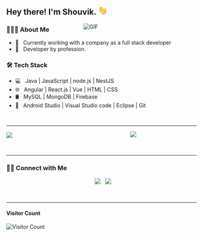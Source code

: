 <h2> Hey there! I'm Shouvik. <img src="https://raw.githubusercontent.com/devSouvik/devSouvik/master/Hi.gif" width="25"></h2>

<img align="right" alt="GIF" src="https://github.com/devSouvik/devSouvik/blob/master/gif4.gif?raw=true" width="300"/>


<h3> 👨🏻‍💻 About Me </h3>

- 🔭 &nbsp; Currently working with a company as a full stack developer 
- 💼 &nbsp; Developer by profession.

<h3>🛠 Tech Stack</h3>

- 💻 &nbsp; Java | JavaScript | node.js | NestJS
- 🌐 &nbsp; Angular | React.js | Vue | HTML | CSS
- 🛢 &nbsp; MySQL | MongoDB | Firebase 
- 🔧 &nbsp; Android Studio | Visual Studio code | Eclipse | Git

<br><hr>

<img align="center" src="https://github-readme-stats.vercel.app/api?username=shouvik-svk&include_all_commits=true&count_private=true&show_icons=true&line_height=20&title_color=7A7ADB&icon_color=2234AE&text_color=D3D3D3&bg_color=0,000000,130F40" width="45%"></img> 
<img align="right" src="https://github-readme-stats.vercel.app/api/top-langs/?username=shouvik-svk&layout=compact&text_color=daf7dc&bg_color=151515" width="35%"></img> 

<br><hr>

<h3> 🤝🏻 Connect with Me </h3>

<p align="center">
&nbsp; <a href="https://www.linkedin.com/in/shouvik-choudhury-69ab3466/" target="_blank" rel="noopener noreferrer"><img src="https://img.icons8.com/plasticine/100/000000/linkedin.png"/></a>
&nbsp; <a href="mailto:shouvik_choudhury@outlook.com" target="_blank" rel="noopener noreferrer"><img src="https://img.icons8.com/plasticine/100/000000/gmail.png"/></a> 
</p>

<br><hr>

#### **Visitor Count**
 ![Visitor Count](https://profile-counter.glitch.me/{shouvik-svk}/count.svg)

